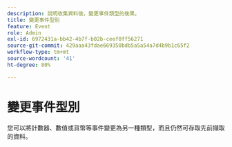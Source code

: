```yaml
---
description: 說明收集資料後，變更事件類型的後果。
title: 變更事件型別
feature: Event
role: Admin
exl-id: 6972431a-bb42-4b7f-b02b-ceef0ff56271
source-git-commit: 429aaa43fdae669350bdb5a5a54a7d4b9b1c65f2
workflow-type: tm+mt
source-wordcount: '41'
ht-degree: 80%

---
```


# 變更事件型別

您可以將計數器、數值或貨幣等事件變更為另一種類型，而且仍然可存取先前擷取的資料。
